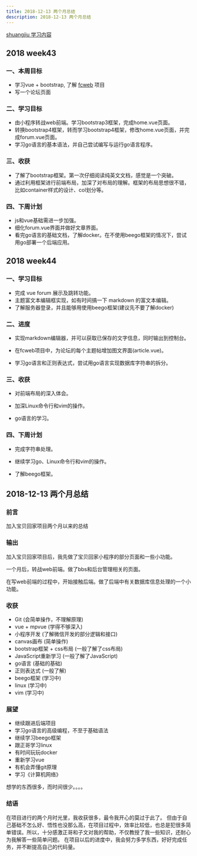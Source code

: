 ```yaml
---
title: 2018-12-13 两个月总结
description: 2018-12-13 两个月总结
---
```


[shuangjiu 学习内容](https://github.com/99MyCql)

## 2018 week43

### 一、本周目标

- 学习vue + bootstrap, 了解 [fcweb](https://github.com/airdb/fcweb) 项目
- 写一个论坛页面

### 二、学习目标

- 由小程序转战web前端。学习bootstrap3框架，完成home.vue页面。
- 转换bootstrap4框架，转而学习bootstrap4框架，修改home.vue页面，并完成forum.vue页面。
- 学习go语言的基本语法，并自己尝试编写与运行go语言程序。

### 三、收获

- 了解了bootstrap框架。第一次仔细阅读纯英文文档，感觉是一个突破。
- 通过利用框架进行前端布局，加深了对布局的理解。框架的布局思想很不错，比如container样式的设计、col划分等。

### 四、下周计划

- js和vue基础需进一步加强。
- 细化forum.vue界面并做好文章界面。
- 看完go语言的基础文档，了解docker。在不使用beego框架的情况下，尝试用go部署一个后端应用。

## 2018 week44

### 一、学习目标

- 完成 vue forum 展示及跳转功能。
- 主题富文本编辑框实现，如有时间搞一下 markdown 的富文本编辑。
- 了解服务器登录，并且能够用使用beego框架(建议先不要了解docker)

### 二、进度

- 实现markdown编辑器，并可以获取已保存的文字信息，同时输出到控制台。

- 在fcweb项目中，为论坛的每个主题帖增加图文界面(article.vue)。

- 学习go语言和正则表达式，尝试用go语言实现数据库字符串的拆分。

### 三、收获

- 对前端布局的深入体会。

- 加深Linux命令行和vim的操作。

- go语言的学习。

### 四、下周计划

- 完成字符串处理。

- 继续学习go、Linux命令行和vim的操作。

- 了解beego框架。

## 2018-12-13 两个月总结

### 前言

加入宝贝回家项目两个月以来的总结

### 输出

加入宝贝回家项目后，我先做了宝贝回家小程序的部分页面和一些小功能。

一个月后，转战web前端。做了bbs和后台管理相关的页面。

在写web前端的过程中，开始接触后端。做了后端中有关数据库信息处理的一个小功能。

### 收获

- Git (会简单操作，不理解原理)
- vue + mpvue (学得不够深入)
- 小程序开发 (了解微信开发的部分逻辑和接口)
- canvas画布 (简单操作)
- bootstrap框架 + css布局 (一般了解了css布局)
- JavaScript重新学习 (一般了解了JavaScript)
- go语言 (基础的基础)
- 正则表达式 (一般了解)
- beego框架 (学习中)
- linux (学习中)
- vim (学习中)

### 展望

- 继续跟进后端项目
- 学习go语言的高级编程，不至于基础语法
- 继续学习beego框架
- 跟正哥学习linux
- 有时间玩玩docker
- 重新学习vue
- 有机会弄懂git原理
- 学习《计算机网络》

想学的东西很多，而时间很少。。。。

### 结语

在项目进行的两个月时光里，我收获很多，最令我开心的莫过于此了。
但由于自己基础不怎么好、悟性也没那么高，在项目过程中，效率比较低，也总是犯很多简单错误。所以，十分感激正哥和子文对我的帮助，不仅教授了我一些知识，还耐心为我解答一些简单问题。
在项目以后的进度中，我会努力多学东西，好好完成任务，并不断提高自己的代码量。
